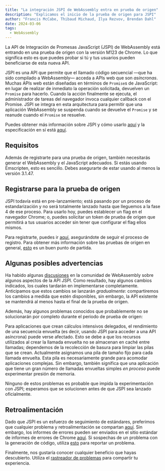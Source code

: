 ```yaml
---
title: "La integración JSPI de WebAssembly entra en prueba de origen"
description: "Explicamos el inicio de la prueba de origen para JSPI"
author: "Francis McCabe, Thibaud Michaud, Ilya Rezvov, Brendan Dahl"
date: 2024-03-06
tags:
  - WebAssembly
---
```

La API de Integración de Promesas JavaScript (JSPI) de WebAssembly está entrando en una prueba de origen con la versión M123 de Chrome. Lo que significa esto es que puedes probar si tú y tus usuarios pueden beneficiarse de esta nueva API.

JSPI es una API que permite que el llamado código secuencial —que ha sido compilado a WebAssembly— acceda a APIs web que son _asíncronas_. Muchas APIs web están diseñadas en términos de `Promise`s de JavaScript: en lugar de realizar de inmediato la operación solicitada, devuelven un `Promise` para hacerlo. Cuando la acción finalmente se ejecuta, el administrador de tareas del navegador invoca cualquier callback con el Promise. JSPI se integra en esta arquitectura para permitir que una aplicación WebAssembly se suspenda cuando se devuelve el `Promise` y se reanude cuando el `Promise` se resuelve.

<!--truncate-->
Puedes obtener más información sobre JSPI y cómo usarlo [aquí](https://v8.dev/blog/jspi) y la especificación en sí está [aquí](https://github.com/WebAssembly/js-promise-integration).

## Requisitos

Además de registrarte para una prueba de origen, también necesitarás generar el WebAssembly y el JavaScript adecuados. Si estás usando Emscripten, esto es sencillo. Debes asegurarte de estar usando al menos la versión 3.1.47.

## Registrarse para la prueba de origen

JSPI todavía está en pre-lanzamiento; está pasando por un proceso de estandarización y no será totalmente lanzado hasta que lleguemos a la fase 4 de ese proceso. Para usarlo hoy, puedes establecer un flag en el navegador Chrome; o, puedes solicitar un token de prueba de origen que permitirá a tus usuarios acceder sin tener que configurar el flag ellos mismos.

Para registrarte, puedes ir [aquí](https://developer.chrome.com/origintrials/#/register_trial/1603844417297317889), asegurándote de seguir el proceso de registro. Para obtener más información sobre las pruebas de origen en general, [esto](https://developer.chrome.com/docs/web-platform/origin-trials) es un buen punto de partida.

## Algunas posibles advertencias

Ha habido algunas [discusiones](https://github.com/WebAssembly/js-promise-integration/issues) en la comunidad de WebAssembly sobre algunos aspectos de la API JSPI. Como resultado, hay algunos cambios indicados, los cuales tardarán en implementarse completamente. Anticipamos que estos cambios se lanzarán *gradualmente*: compartiremos los cambios a medida que estén disponibles, sin embargo, la API existente se mantendrá al menos hasta el final de la prueba de origen.

Además, hay algunos problemas conocidos que probablemente no se solucionarán por completo durante el periodo de prueba de origen:

Para aplicaciones que crean cálculos intensivos delegados, el rendimiento de una secuencia envuelta (es decir, usando JSPI para acceder a una API asíncrona) puede verse afectado. Esto se debe a que los recursos utilizados al crear la llamada envuelta no se almacenan en caché entre llamadas; dependemos de la recolección de basura para limpiar las pilas que se crean.
Actualmente asignamos una pila de tamaño fijo para cada llamada envuelta. Esta pila es necesariamente grande para acomodar aplicaciones complejas. Sin embargo, también significa que una aplicación que tiene un gran número de llamadas envueltas simples _en proceso_ puede experimentar presión de memoria.

Ninguno de estos problemas es probable que impida la experimentación con JSPI; esperamos que se solucionen antes de que JSPI sea lanzado oficialmente.

## Retroalimentación

Dado que JSPI es un esfuerzo de seguimiento de estándares, preferimos que cualquier problema y retroalimentación se compartan [aquí](https://github.com/WebAssembly/js-promise-integration/issues). Sin embargo, los informes de errores pueden ser enviados en el sitio estándar de informes de errores de Chrome [aquí](https://issues.chromium.org/new). Si sospechas de un problema con la generación de código, utiliza [esto](https://github.com/emscripten-core/emscripten/issues) para reportar un problema.

Finalmente, nos gustaría conocer cualquier beneficio que hayas descubierto. Utiliza el [rastreador de problemas](https://github.com/WebAssembly/js-promise-integration/issues) para compartir tu experiencia.
